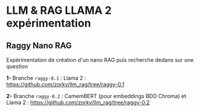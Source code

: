 # LLM & RAG LLAMA 2 expérimentation

## Raggy Nano RAG

Expérimentation de création d'un nano RAG puis recherche dedans sur une question

**1-** Branche `raggy-0.1` : Llama 2 : https://github.com/zorky/llm_rag/tree/raggy-0.1

**2-** Branche `raggy-0.2` : CamemBERT (pour embeddings BDD Chroma) et Llama 2 : https://github.com/zorky/llm_rag/tree/raggy-0.2

